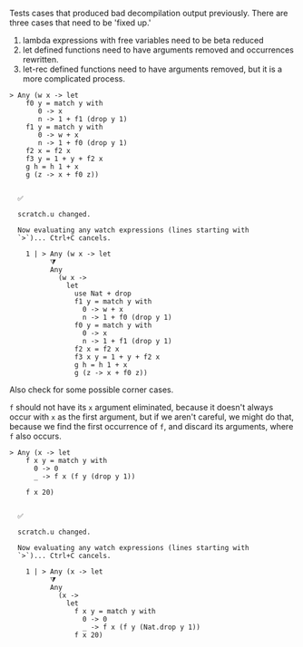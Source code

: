 Tests cases that produced bad decompilation output previously. There
are three cases that need to be 'fixed up.'
  1. lambda expressions with free variables need to be beta reduced
  2. let defined functions need to have arguments removed and
     occurrences rewritten.
  3. let-rec defined functions need to have arguments removed, but
     it is a more complicated process.

```unison
> Any (w x -> let
    f0 y = match y with
       0 -> x
       n -> 1 + f1 (drop y 1)
    f1 y = match y with
       0 -> w + x
       n -> 1 + f0 (drop y 1)
    f2 x = f2 x
    f3 y = 1 + y + f2 x
    g h = h 1 + x
    g (z -> x + f0 z))
```

```ucm

  ✅
  
  scratch.u changed.
  
  Now evaluating any watch expressions (lines starting with
  `>`)... Ctrl+C cancels.

    1 | > Any (w x -> let
          ⧩
          Any
            (w x ->
              let
                use Nat + drop
                f1 y = match y with
                  0 -> w + x
                  n -> 1 + f0 (drop y 1)
                f0 y = match y with
                  0 -> x
                  n -> 1 + f1 (drop y 1)
                f2 x = f2 x
                f3 x y = 1 + y + f2 x
                g h = h 1 + x
                g (z -> x + f0 z))

```
Also check for some possible corner cases.

`f` should not have its `x` argument eliminated, because it doesn't
always occur with `x` as the first argument, but if we aren't careful,
we might do that, because we find the first occurrence of `f`, and
discard its arguments, where `f` also occurs.

```unison
> Any (x -> let
    f x y = match y with
      0 -> 0
      _ -> f x (f y (drop y 1))

    f x 20)
```

```ucm

  ✅
  
  scratch.u changed.
  
  Now evaluating any watch expressions (lines starting with
  `>`)... Ctrl+C cancels.

    1 | > Any (x -> let
          ⧩
          Any
            (x ->
              let
                f x y = match y with
                  0 -> 0
                  _ -> f x (f y (Nat.drop y 1))
                f x 20)

```
